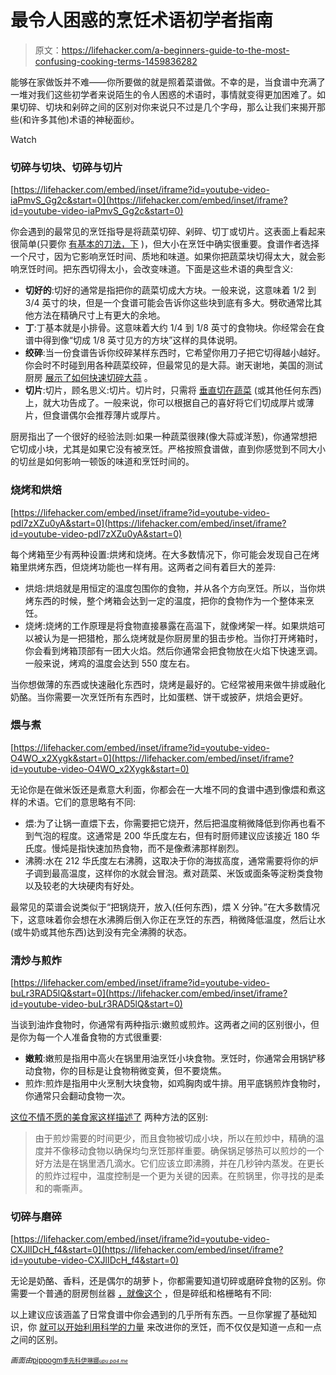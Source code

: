 # 最令人困惑的烹饪术语初学者指南

> 原文：<https://lifehacker.com/a-beginners-guide-to-the-most-confusing-cooking-terms-1459836282>

能够在家做饭并不难——你所要做的就是照着菜谱做。不幸的是，当食谱中充满了一堆对我们这些初学者来说陌生的令人困惑的术语时，事情就变得更加困难了。如果切碎、切块和剁碎之间的区别对你来说只不过是几个字母，那么让我们来揭开那些(和许多其他)术语的神秘面纱。

Watch

### 切碎与切块、切碎与切片

 [https://lifehacker.com/embed/inset/iframe?id=youtube-video-iaPmvS_Gg2c&start=0](https://lifehacker.com/embed/inset/iframe?id=youtube-video-iaPmvS_Gg2c&start=0) 

你会遇到的最常见的烹饪指导是将蔬菜切碎、剁碎、切丁或切片。这表面上看起来很简单(只要你 [有基本的刀法，下](https://lifehacker.com/learn-how-to-handle-a-knife-with-this-animated-gif-tuto-479399267) )，但大小在烹饪中确实很重要。食谱作者选择一个尺寸，因为它影响烹饪时间、质地和味道。如果你把蔬菜块切得太大，就会影响烹饪时间。把东西切得太小，会改变味道。下面是这些术语的典型含义:

*   **切好的**:切好的通常是指把你的蔬菜切成大方块。一般来说，这意味着 1/2 到 3/4 英寸的块，但是一个食谱可能会告诉你这些块到底有多大。劈砍通常比其他方法在精确尺寸上有更大的余地。
*   **丁**:丁基本就是小排骨。这意味着大约 1/4 到 1/8 英寸的食物块。你经常会在食谱中得到像“切成 1/8 英寸见方的方块”这样的具体说明。
*   **绞碎**:当一份食谱告诉你绞碎某样东西时，它希望你用刀子把它切得越小越好。你会时不时碰到用各种蔬菜绞碎，但最常见的是大蒜。谢天谢地，美国的测试厨房 [展示了如何快速切碎大蒜](http://www.youtube.com/watch?v=2Yt6pKLU_10) 。
*   **切片**:切片，顾名思义:切片。切片时，只需将 [垂直切在蔬菜](http://lifehacker.com/how-to-slice-and-dice-an-onion-like-a-pro-5284827) (或其他任何东西)上，就大功告成了。一般来说，你可以根据自己的喜好将它们切成厚片或薄片，但食谱偶尔会推荐薄片或厚片。

厨房指出了一个很好的经验法则:如果一种蔬菜很辣(像大蒜或洋葱)，你通常想把它切成小块，尤其是如果它没有被烹饪。严格按照食谱做，直到你感觉到不同大小的切丝是如何影响一顿饭的味道和烹饪时间的。

### 烧烤和烘焙

 [https://lifehacker.com/embed/inset/iframe?id=youtube-video-pdl7zXZu0yA&start=0](https://lifehacker.com/embed/inset/iframe?id=youtube-video-pdl7zXZu0yA&start=0) 

每个烤箱至少有两种设置:烘烤和烧烤。在大多数情况下，你可能会发现自己在烤箱里烘烤东西，但烧烤功能也一样有用。这两者之间有着巨大的差异:

*   烘焙:烘焙就是用恒定的温度包围你的食物，并从各个方向烹饪。所以，当你烘烤东西的时候，整个烤箱会达到一定的温度，把你的食物作为一个整体来烹饪。
*   烧烤:烧烤的工作原理是将食物直接暴露在高温下，就像烤架一样。如果烘焙可以被认为是一把猎枪，那么烧烤就是你厨房里的狙击步枪。当你打开烤箱时，你会看到烤箱顶部有一团大火焰。然后你通常会把食物放在火焰下快速烹调。一般来说，烤鸡的温度会达到 550 度左右。

当你想做薄的东西或快速融化东西时，烧烤是最好的。它经常被用来做牛排或融化奶酪。当你需要一次烹饪所有东西时，比如蛋糕、饼干或披萨，烘焙会更好。

### 煨与煮

 [https://lifehacker.com/embed/inset/iframe?id=youtube-video-O4WO_x2Xygk&start=0](https://lifehacker.com/embed/inset/iframe?id=youtube-video-O4WO_x2Xygk&start=0) 

无论你是在做米饭还是煮意大利面，你都会在一大堆不同的食谱中遇到像煨和煮这样的术语。它们的意思略有不同:

*   煨:为了让锅一直煨下去，你需要把它烧开，然后把温度稍微降低到你再也看不到气泡的程度。这通常是 200 华氏度左右，但有时厨师建议应该接近 180 华氏度。慢炖是指快速加热食物，而不是像煮沸那样剧烈。
*   沸腾:水在 212 华氏度左右沸腾，这取决于你的海拔高度，通常需要将你的炉子调到最高温度，这样你的水就会冒泡。煮对蔬菜、米饭或面条等淀粉类食物以及较老的大块硬肉有好处。

最常见的菜谱会说类似于“把锅烧开，放入(任何东西)，煨 X 分钟。”在大多数情况下，这意味着你会想在水沸腾后倒入你正在烹饪的东西，稍微降低温度，然后让水(或牛奶或其他东西)达到没有完全沸腾的状态。

### 清炒与煎炸

 [https://lifehacker.com/embed/inset/iframe?id=youtube-video-buLr3RAD5lQ&start=0](https://lifehacker.com/embed/inset/iframe?id=youtube-video-buLr3RAD5lQ&start=0) 

当谈到油炸食物时，你通常有两种指示:嫩煎或煎炸。这两者之间的区别很小，但是你为每一个人准备食物的方式很重要:

*   **嫩煎**:嫩煎是指用中高火在锅里用油烹饪小块食物。烹饪时，你通常会用锅铲移动食物，你的目标是让食物稍微变黄，但不要烧焦。
*   煎炸:煎炸是指用中火烹制大块食物，如鸡胸肉或牛排。用平底锅煎炸食物时，你通常只会翻动食物一次。

[这位不情不愿的美食家这样描述了](http://reluctantgourmet.com/cooking-techniques/frying/item/856-saute-pan-fry-and-stir-fry) 两种方法的区别:

> 由于煎炒需要的时间更少，而且食物被切成小块，所以在煎炒中，精确的温度并不像移动食物以确保均匀烹饪那样重要。确保锅足够热可以煎炒的一个好方法是在锅里洒几滴水。它们应该立即沸腾，并在几秒钟内蒸发。在更长的煎炸过程中，温度控制是一个更为关键的因素。在煎锅里，你寻找的是柔和的嘶嘶声。

### 切碎与磨碎

 [https://lifehacker.com/embed/inset/iframe?id=youtube-video-CXJlIDcH_f4&start=0](https://lifehacker.com/embed/inset/iframe?id=youtube-video-CXJlIDcH_f4&start=0) 

无论是奶酪、香料，还是偶尔的胡萝卜，你都需要知道切碎或磨碎食物的区别。你需要一个普通的厨房刨丝器 [，就像这个](https://www.amazon.com/dp/B004YZENBY?asc_campaign=InlineText&asc_refurl=https://lifehacker.com/a-beginners-guide-to-the-most-confusing-cooking-terms-1459836282&asc_source=&linkCode=ogi&psc=1&smid=A23G2IEU0KWY5A&tag=kinjalifehackerlink-20&th=1) ，但是碎纸和格栅略有不同:

以上建议应该涵盖了日常食谱中你会遇到的几乎所有东西。一旦你掌握了基础知识，你 [就可以开始利用科学的力量](https://lifehacker.com/how-to-improve-your-home-cooking-with-the-power-of-scie-511405909) 来改进你的烹饪，而不仅仅是知道一点和一点之间的区别。

*<small>画面由</small>*[<small>pippogm</small>](http://www.flickr.com/photos/pigpogm/143995198/)*<small></small>*<small>[<small>季先科伊琳娜</small>](http://www.shutterstock.com/pic.mhtml?id=88318990&src=id)*<small></small>*<small>[*<small>upu pa4 me</small>*](http://www.flickr.com/photos/40650891@N02/8896811782/in/photolist-eybubA-9qqumx-d2HJQU-dXsuBB-eejWhp-dMnTyR-7NVHgG-7VX5UL-7NVJPC-cChn2y-cZpi9q-fHJkeg-7LvtvW-7Ui4mB-85iJP8-8fQFVM-a674Bq-byz6yU-9A1MT4-bheen6-7VvTpz-7QnMau-dXgy6E-7PTLnx-7RVHKA-aiFn4N-8BybqB-87WnNJ-8ULEed-7Bm4Aw-bHU3Z6-8eDPn9-dBz9WH-8yvq3f-c51DSY-9QwrdK-7YdtRq-dqoQMP-7VLaa8-7VPpSS-7VPpBy-7VPptY-7VPpkC-7VL9rV-7VL9zg-86nchv-chZoff-e1LTpz)*<small></small>*<small></small></small></small>

<small><small><small></small></small></small>